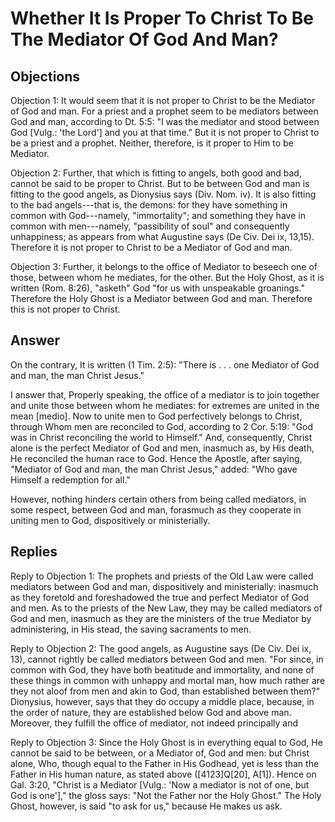 # Whether It Is Proper To Christ To Be The Mediator Of God And Man?

## Objections

Objection 1: It would seem that it is not proper to Christ to be the Mediator of God and man. For a priest and a prophet seem to be mediators between God and man, according to Dt. 5:5: "I was the mediator and stood between God [Vulg.: 'the Lord'] and you at that time." But it is not proper to Christ to be a priest and a prophet. Neither, therefore, is it proper to Him to be Mediator.

Objection 2: Further, that which is fitting to angels, both good and bad, cannot be said to be proper to Christ. But to be between God and man is fitting to the good angels, as Dionysius says (Div. Nom. iv). It is also fitting to the bad angels---that is, the demons: for they have something in common with God---namely, "immortality"; and something they have in common with men---namely, "passibility of soul" and consequently unhappiness; as appears from what Augustine says (De Civ. Dei ix, 13,15). Therefore it is not proper to Christ to be a Mediator of God and man.

Objection 3: Further, it belongs to the office of Mediator to beseech one of those, between whom he mediates, for the other. But the Holy Ghost, as it is written (Rom. 8:26), "asketh" God "for us with unspeakable groanings." Therefore the Holy Ghost is a Mediator between God and man. Therefore this is not proper to Christ.

## Answer

On the contrary, It is written (1 Tim. 2:5): "There is . . . one Mediator of God and man, the man Christ Jesus."

I answer that, Properly speaking, the office of a mediator is to join together and unite those between whom he mediates: for extremes are united in the mean [medio]. Now to unite men to God perfectively belongs to Christ, through Whom men are reconciled to God, according to 2 Cor. 5:19: "God was in Christ reconciling the world to Himself." And, consequently, Christ alone is the perfect Mediator of God and men, inasmuch as, by His death, He reconciled the human race to God. Hence the Apostle, after saying, "Mediator of God and man, the man Christ Jesus," added: "Who gave Himself a redemption for all."

However, nothing hinders certain others from being called mediators, in some respect, between God and man, forasmuch as they cooperate in uniting men to God, dispositively or ministerially.

## Replies

Reply to Objection 1: The prophets and priests of the Old Law were called mediators between God and man, dispositively and ministerially: inasmuch as they foretold and foreshadowed the true and perfect Mediator of God and men. As to the priests of the New Law, they may be called mediators of God and men, inasmuch as they are the ministers of the true Mediator by administering, in His stead, the saving sacraments to men.

Reply to Objection 2: The good angels, as Augustine says (De Civ. Dei ix, 13), cannot rightly be called mediators between God and men. "For since, in common with God, they have both beatitude and immortality, and none of these things in common with unhappy and mortal man, how much rather are they not aloof from men and akin to God, than established between them?" Dionysius, however, says that they do occupy a middle place, because, in the order of nature, they are established below God and above man. Moreover, they fulfill the office of mediator, not indeed principally and

Reply to Objection 3: Since the Holy Ghost is in everything equal to God, He cannot be said to be between, or a Mediator of, God and men: but Christ alone, Who, though equal to the Father in His Godhead, yet is less than the Father in His human nature, as stated above ([4123]Q[20], A[1]). Hence on Gal. 3:20, "Christ is a Mediator [Vulg.: 'Now a mediator is not of one, but God is one']," the gloss says: "Not the Father nor the Holy Ghost." The Holy Ghost, however, is said "to ask for us," because He makes us ask.